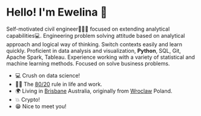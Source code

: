 # Hello! I'm Ewelina 👋

Self-motivated civil engineer👷🏻‍♀️ focused on extending analytical capabilities💻.
Engineering problem solving attitude based on analytical approach and logical way of thinking. Switch contexts easily and learn quickly. Proficient in data analysis and visualization, **Python**, SQL, Git, Apache Spark, Tableau. Experience working with a variety of statistical and machine learning methods. Focused on solve business problems.


* 💻 Crush on data science!
* ✍🏻 The [80/20](https://en.wikipedia.org/wiki/Pareto_principle) rule in life and work.
* 🌍 Living in [Brisbane]([https://www.visitbrisbane.com.au]) Australia, originally from [Wroclaw](https://www.wroclaw.pl) Poland.
* 💥 Crypto!
* 😁 Nice to meet you!
